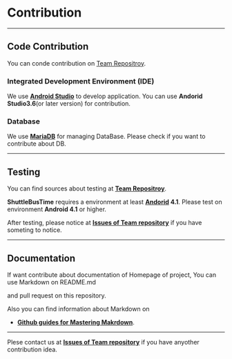 # Contribution
------------
## Code Contribution
You can conde contribution on [Team Repositroy](https://github.com/Lee-Minju/oss2020-teamproject).

### Integrated Development Environment (IDE)

We use __[Android Studio](https://developer.android.com/studio)__ to develop application. You can use __Andorid Studio3.6__(or later version) for contribution.

### Database

We use  __[MariaDB](https://mariadb.org/)__ for managing DataBase. Please check if you want to contribute about DB.

------------
## Testing
You can find sources about testing at __[Team Repositroy](https://github.com/Lee-Minju/oss2020-teamproject)__.

__ShuttleBusTime__ requires a environment at least __[Andorid](https://developer.android.com/about) 4.1__. Please test on environment __Android 4.1__ or higher. 

After testing, please notice at __[Issues of Team repository](https://github.com/Lee-Minju/oss2020-teamproject/issues)__ if you have someting to notice.

------------
## Documentation

If want contribute about documentation of Homepage of project, You can use Markdown on README.md

and pull request on this repository. 

Also you can find information about Markdown on 
 - __[Github guides for Mastering Makrdown](https://guides.github.com/features/mastering-markdown/)__.
 
------------
Plese contact us at __[Issues of Team repository](https://github.com/Lee-Minju/oss2020-teamproject/issues)__ if you have anyother contribution idea.

